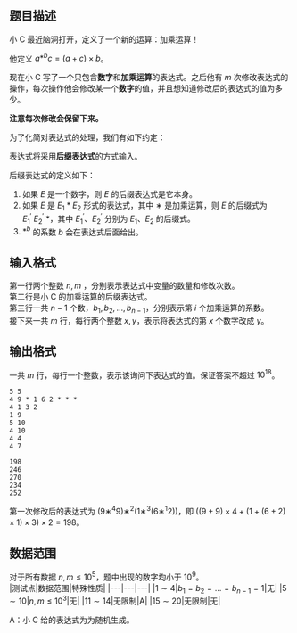 ## 题目描述
小 C 最近脑洞打开，定义了一个新的运算：加乘运算！

他定义 $a*^bc=(a+c)\times b$。

现在小 C 写了一个只包含**数字**和**加乘运算**的表达式。之后他有 $m$ 次修改表达式的操作，每次操作他会修改某一个**数字**的值，并且想知道修改后的表达式的值为多少。

**注意每次修改会保留下来。**

为了化简对表达式的处理，我们有如下约定：

表达式将采用**后缀表达式**的方式输入。

后缀表达式的定义如下：
1. 如果 $E$ 是一个数字，则 $E$ 的后缀表达式是它本身。
2. 如果 $E$ 是 $E_1*E_2$ 形式的表达式，其中 $∗$ 是加乘运算，则 $E$ 的后缀式为 $E_1^′\ E_2^′\ *$，其中 $E_1^′$、$E_2^′$ 分别为 $E_1$、$E_2$ 的后缀式。
3. $*^b$ 的系数 $b$ 会在表达式后面给出。

## 输入格式
第一行两个整数 $n,m$ ，分别表示表达式中变量的数量和修改次数。  
第二行是小 C 的加乘运算的后缀表达式。  
第三行一共 $n−1$ 个数，$b_1,b_2,\ldots,b_{n-1}$，分别表示第 $i$ 个加乘运算的系数。  
接下来一共 $m$ 行，每行两个整数 $x,y$，表示将表达式的第 $x$ 个数字改成 $y$。
## 输出格式
一共 $m$ 行，每行一个整数，表示该询问下表达式的值。保证答案不超过 $10^{18}$。
```input1
5 5
4 9 * 1 6 2 * * * 
4 1 3 2
1 9
5 10
4 10
4 4
4 7
```
```output1
198
246
270
234
252
```
第一次修改后的表达式为 $(9∗^{4}9)∗^{2}(1∗^{3}(6∗^{1}2))$，即 $((9+9)\times 4+(1+(6+2)\times 1)\times 3)\times 2=198$。
## 数据范围
对于所有数据 $n,m\le 10^5$，题中出现的数字均小于 $10^9$。  
|测试点|数据范围|特殊性质|
|---|---|---|
|$1\sim4$|$b_1=b_2=\ldots=b_{n-1}=1$|无|
|$5\sim10$|$n,m\le10^3$|无|
|$11\sim14$|无限制|$\textrm{A}$|
|$15\sim20$|无限制|无|

$\textrm{A}$：小 C 给的表达式为为随机生成。